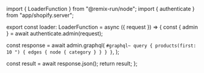 import { LoaderFunction } from "@remix-run/node";
import { authenticate } from "app/shopify.server";

export const loader: LoaderFunction = async ({ request }) => {
  const { admin } = await authenticate.admin(request);

  const response = await admin.graphql(
    `#graphql~
      query {
      products(first: 10 ") {
        edges {
        node {
            category
        }
        }
        }
      }`,
  );

  const result = await response.json();
  return result;
};

